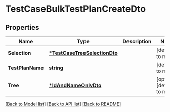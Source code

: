 # TestCaseBulkTestPlanCreateDto

## Properties
Name | Type | Description | Notes
------------ | ------------- | ------------- | -------------
**Selection** | [***TestCaseTreeSelectionDto**](TestCaseTreeSelectionDto.md) |  | [default to null]
**TestPlanName** | **string** |  | [default to null]
**Tree** | [***IdAndNameOnlyDto**](IdAndNameOnlyDto.md) |  | [optional] [default to null]

[[Back to Model list]](../README.md#documentation-for-models) [[Back to API list]](../README.md#documentation-for-api-endpoints) [[Back to README]](../README.md)


